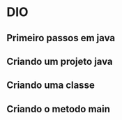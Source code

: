 # DIO
## Primeiro passos em java
## Criando um projeto java
## Criando uma classe
## Criando o metodo main
